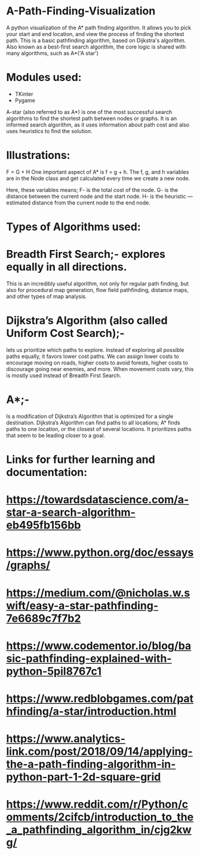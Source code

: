# A-Path-Finding-Visualization
A python visualization of the A* path finding algorithm. It allows you to pick your start and end location,
 and view the process of finding the shortest path.
This is a basic pathfinding algorithm, based on Dijkstra's algorithm. Also known as a best-first search algorithm, 
 the core logic is shared with many algorithms, such as A*('A star')
 
# Modules used:
- TKinter
- Pygame
 
 
A-star (also referred to as A*) is one of the most successful search algorithms to find the shortest path between nodes or graphs.
 It is an informed search algorithm, as it uses information about path cost and also uses heuristics to find the solution.
 
# Illustrations:
F = G + H
 One important aspect of A* is f = g + h. The f, g, and h variables are in the Node class and get calculated every time we create a new node.
 
 Here, these variables means;
F- is the total cost of the node.
 G- is the distance between the current node and the start node.
 H- is the heuristic — estimated distance from the current node to the end node.
 
# Types of Algorithms used:
# Breadth First Search;- explores equally in all directions.
 This is an incredibly useful algorithm, not only for regular path finding,
but also for procedural map generation, flow field pathfinding, distance maps, and other types of map analysis.
 
# Dijkstra’s Algorithm (also called Uniform Cost Search);-
lets us prioritize which paths to explore. Instead of exploring all possible paths equally, 
 it favors lower cost paths. We can assign lower costs to encourage moving on roads, higher costs to avoid forests, 
higher costs to discourage going near enemies, and more. When movement costs vary, this is mostly used instead of Breadth First Search.
 
# A*;- 
Is a modification of Dijkstra’s Algorithm that is optimized for a single destination. 
  Dijkstra’s Algorithm can find paths to all locations; A* finds paths to one location, or the closest of several locations. 
 It prioritizes paths that seem to be leading closer to a goal.
 
 

# Links for further learning and documentation:
#      https://towardsdatascience.com/a-star-a-search-algorithm-eb495fb156bb
#      https://www.python.org/doc/essays/graphs/
#      https://medium.com/@nicholas.w.swift/easy-a-star-pathfinding-7e6689c7f7b2
#      https://www.codementor.io/blog/basic-pathfinding-explained-with-python-5pil8767c1
#      https://www.redblobgames.com/pathfinding/a-star/introduction.html
#      https://www.analytics-link.com/post/2018/09/14/applying-the-a-path-finding-algorithm-in-python-part-1-2d-square-grid
#      https://www.reddit.com/r/Python/comments/2cifcb/introduction_to_the_a_pathfinding_algorithm_in/cjg2kwg/
